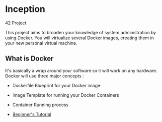 # Inception

42 Project

This project aims to broaden your knowledge of system administration by using Docker.
You will virtualize several Docker images, creating them in your new personal virtual
machine.

## What is Docker

It's basically a wrap around your software so it will work on any hardware. Docker will use three major concepts :

- Dockerfile
Blueprint for your Docker image

- Image
Template for running your Docker Containers

- Container
Running process

* [Beginner's Tutorial](https://www.youtube.com/watch?v=gAkwW2tuIqE)